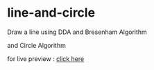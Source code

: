 # line-and-circle
Draw a line using DDA and Bresenham Algorithm

and Circle Algorithm

for live preview : [click here](https://codepen.io/isa-ako/pen/LYYyXjw)
